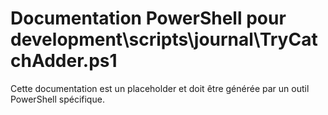 # Documentation PowerShell pour development\scripts\journal\TryCatchAdder.ps1

Cette documentation est un placeholder et doit être générée par un outil PowerShell spécifique.
